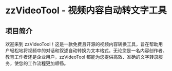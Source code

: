 # zzVideoTool - 视频内容自动转文字工具
## 项目简介
欢迎来到 zzVideoTool！这是一款免费且开源的视频内容转换工具，旨在帮助用户轻松地将视频中的对话和叙述自动转换为文本格式。无论您是一名内容创作者、教育工作者还是企业用户，zzVideoTool 都能为您提供高效、准确的文字转录服务，使您的工作流程更加顺畅。

